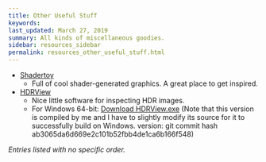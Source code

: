 ```yaml
---
title: Other Useful Stuff
keywords: 
last_updated: March 27, 2019
summary: All kinds of miscellaneous goodies.
sidebar: resources_sidebar
permalink: resources_other_useful_stuff.html
---
```


* [Shadertoy](https://www.shadertoy.com/)
  * Full of cool shader-generated graphics. A great place to get inspired.
* [HDRView](https://bitbucket.org/wkjarosz/hdrview)
  * Nice little software for inspecting HDR images.
  * For Windows 64-bit: [Download HDRView.exe](https://drive.google.com/uc?export=download&id=1W9yIROj73O7G0tr6mKvYZQTo19pXhOkt) (Note that this version is compiled by me and I have to slightly modify its source for it to successfully build on Windows. version: git commit hash ab3065da6d669e2c101b52fbb4de1ca6b166f548)

*Entries listed with no specific order.*
